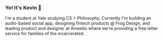 ### Yo! It's Kevin 👋

I'm a student at Yale studying CS + Philosophy. Currently I'm building an audio-based social app, designing fintech products @ Frog Design, and leading product and designer at Ameelio where we're providing a free letter service for families of the incarcerated. 
